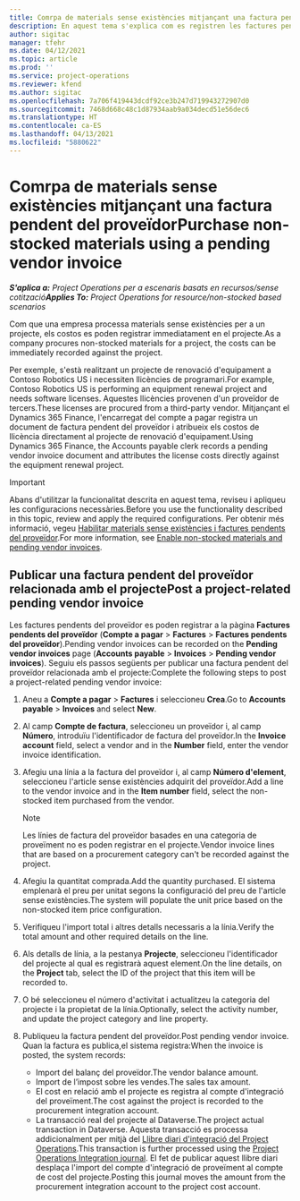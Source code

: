 ```yaml
---
title: Comrpa de materials sense existències mitjançant una factura pendent del proveïdor
description: En aquest tema s'explica com es registren les factures pendents del proveïdor.
author: sigitac
manager: tfehr
ms.date: 04/12/2021
ms.topic: article
ms.prod: ''
ms.service: project-operations
ms.reviewer: kfend
ms.author: sigitac
ms.openlocfilehash: 7a706f419443dcdf92ce3b247d719943272907d0
ms.sourcegitcommit: 7468d668c48c1d87934aab9a034decd51e56dec6
ms.translationtype: HT
ms.contentlocale: ca-ES
ms.lasthandoff: 04/13/2021
ms.locfileid: "5880622"
---
```

# <a name="purchase-non-stocked-materials-using-a-pending-vendor-invoice"></a><span data-ttu-id="9e48c-103">Comrpa de materials sense existències mitjançant una factura pendent del proveïdor</span><span class="sxs-lookup"><span data-stu-id="9e48c-103">Purchase non-stocked materials using a pending vendor invoice</span></span>

<span data-ttu-id="9e48c-104">_**S'aplica a:** Project Operations per a escenaris basats en recursos/sense cotització_</span><span class="sxs-lookup"><span data-stu-id="9e48c-104">_**Applies To:** Project Operations for resource/non-stocked based scenarios_</span></span>

<span data-ttu-id="9e48c-105">Com que una empresa processa materials sense existències per a un projecte, els costos es poden registrar immediatament en el projecte.</span><span class="sxs-lookup"><span data-stu-id="9e48c-105">As a company procures non-stocked materials for a project, the costs can be immediately recorded against the project.</span></span> 

<span data-ttu-id="9e48c-106">Per exemple, s'està realitzant un projecte de renovació d'equipament a Contoso Robotics US i necessiten llicències de programari.</span><span class="sxs-lookup"><span data-stu-id="9e48c-106">For example, Contoso Robotics US is performing an equipment renewal project and needs software licenses.</span></span> <span data-ttu-id="9e48c-107">Aquestes llicències provenen d'un proveïdor de tercers.</span><span class="sxs-lookup"><span data-stu-id="9e48c-107">These licenses are procured from a third-party vendor.</span></span>  <span data-ttu-id="9e48c-108">Mitjançant el Dynamics 365 Finance, l'encarregat del compte a pagar registra un document de factura pendent del proveïdor i atribueix els costos de llicència directament al projecte de renovació d'equipament.</span><span class="sxs-lookup"><span data-stu-id="9e48c-108">Using Dynamics 365 Finance, the Accounts payable clerk records a pending vendor invoice document and attributes the license costs directly against the equipment renewal project.</span></span> 

> [!IMPORTANT]
> <span data-ttu-id="9e48c-109">Abans d'utilitzar la funcionalitat descrita en aquest tema, reviseu i apliqueu les configuracions necessàries.</span><span class="sxs-lookup"><span data-stu-id="9e48c-109">Before you use the functionality described in this topic, review and apply the required configurations.</span></span> <span data-ttu-id="9e48c-110">Per obtenir més informació, vegeu [Habilitar materials sense existències i factures pendents del proveïdor](configure-materials-nonstocked.md).</span><span class="sxs-lookup"><span data-stu-id="9e48c-110">For more information, see [Enable non-stocked materials and pending vendor invoices](configure-materials-nonstocked.md).</span></span> 

## <a name="post-a-project-related-pending-vendor-invoice"></a><span data-ttu-id="9e48c-111">Publicar una factura pendent del proveïdor relacionada amb el projecte</span><span class="sxs-lookup"><span data-stu-id="9e48c-111">Post a project-related pending vendor invoice</span></span> 

<span data-ttu-id="9e48c-112">Les factures pendents del proveïdor es poden registrar a la pàgina **Factures pendents del proveïdor** (**Compte a pagar** > **Factures** > **Factures pendents del proveïdor**).</span><span class="sxs-lookup"><span data-stu-id="9e48c-112">Pending vendor invoices can be recorded on the **Pending vendor invoices** page (**Accounts payable** > **Invoices** > **Pending vendor invoices**).</span></span> <span data-ttu-id="9e48c-113">Seguiu els passos següents per publicar una factura pendent del proveïdor relacionada amb el projecte:</span><span class="sxs-lookup"><span data-stu-id="9e48c-113">Complete the following steps to post a project-related pending vendor invoice:</span></span>

1. <span data-ttu-id="9e48c-114">Aneu a **Compte a pagar** > **Factures** i seleccioneu **Crea**.</span><span class="sxs-lookup"><span data-stu-id="9e48c-114">Go to **Accounts payable** > **Invoices** and select **New**.</span></span> 
2. <span data-ttu-id="9e48c-115">Al camp **Compte de factura**, seleccioneu un proveïdor i, al camp **Número**, introduïu l'identificador de factura del proveïdor.</span><span class="sxs-lookup"><span data-stu-id="9e48c-115">In the **Invoice account** field, select a vendor and in the **Number** field, enter the vendor invoice identification.</span></span>
3. <span data-ttu-id="9e48c-116">Afegiu una línia a la factura del proveïdor i, al camp **Número d'element**, seleccioneu l'article sense existències adquirit del proveïdor.</span><span class="sxs-lookup"><span data-stu-id="9e48c-116">Add a line to the vendor invoice and in the **Item number** field, select the non-stocked item purchased from the vendor.</span></span> 

    > [!NOTE]
    > <span data-ttu-id="9e48c-117">Les línies de factura del proveïdor basades en una categoria de proveïment no es poden registrar en el projecte.</span><span class="sxs-lookup"><span data-stu-id="9e48c-117">Vendor invoice lines that are based on a procurement category can't be recorded against the project.</span></span> 
    
5. <span data-ttu-id="9e48c-118">Afegiu la quantitat comprada.</span><span class="sxs-lookup"><span data-stu-id="9e48c-118">Add the quantity purchased.</span></span> <span data-ttu-id="9e48c-119">El sistema emplenarà el preu per unitat segons la configuració del preu de l'article sense existències.</span><span class="sxs-lookup"><span data-stu-id="9e48c-119">The system will populate the unit price based on the non-stocked item price configuration.</span></span> 
6. <span data-ttu-id="9e48c-120">Verifiqueu l'import total i altres detalls necessaris a la línia.</span><span class="sxs-lookup"><span data-stu-id="9e48c-120">Verify the total amount and other required details on the line.</span></span>
7. <span data-ttu-id="9e48c-121">Als detalls de línia, a la pestanya **Projecte**, seleccioneu l'identificador del projecte al qual es registrarà aquest element.</span><span class="sxs-lookup"><span data-stu-id="9e48c-121">On the line details, on the **Project** tab, select the ID of the project that this item will be recorded to.</span></span>
8. <span data-ttu-id="9e48c-122">O bé seleccioneu el número d'activitat i actualitzeu la categoria del projecte i la propietat de la línia.</span><span class="sxs-lookup"><span data-stu-id="9e48c-122">Optionally, select the activity number, and update the project category and line property.</span></span>
9. <span data-ttu-id="9e48c-123">Publiqueu la factura pendent del proveïdor.</span><span class="sxs-lookup"><span data-stu-id="9e48c-123">Post pending vendor invoice.</span></span> <span data-ttu-id="9e48c-124">Quan la factura es publica,el sistema registra:</span><span class="sxs-lookup"><span data-stu-id="9e48c-124">When the invoice is posted, the system records:</span></span>
    
    - <span data-ttu-id="9e48c-125">Import del balanç del proveïdor.</span><span class="sxs-lookup"><span data-stu-id="9e48c-125">The vendor balance amount.</span></span>
    - <span data-ttu-id="9e48c-126">Import de l’impost sobre les vendes.</span><span class="sxs-lookup"><span data-stu-id="9e48c-126">The sales tax amount.</span></span>
    - <span data-ttu-id="9e48c-127">El cost en relació amb el projecte es registra al compte d'integració del proveïment.</span><span class="sxs-lookup"><span data-stu-id="9e48c-127">The cost against the project is recorded to the procurement integration account.</span></span>
    - <span data-ttu-id="9e48c-128">La transacció real del projecte al Dataverse.</span><span class="sxs-lookup"><span data-stu-id="9e48c-128">The project actual transaction in Dataverse.</span></span> <span data-ttu-id="9e48c-129">Aquesta transacció es processa addicionalment per mitjà del [Llibre diari d'integració del Project Operations](../project-accounting/project-operations-integration-journal.md).</span><span class="sxs-lookup"><span data-stu-id="9e48c-129">This transaction is further processed using the [Project Operations Integration journal](../project-accounting/project-operations-integration-journal.md).</span></span> <span data-ttu-id="9e48c-130">El fet de publicar aquest llibre diari desplaça l'import del compte d'integració de proveïment al compte de cost del projecte.</span><span class="sxs-lookup"><span data-stu-id="9e48c-130">Posting this journal moves the amount from the procurement integration account to the project cost account.</span></span>
